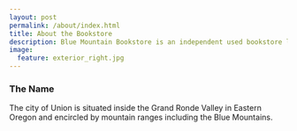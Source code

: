 ```yaml
---
layout: post
permalink: /about/index.html
title: About the Bookstore
description: Blue Mountain Bookstore is an independent used bookstore located at the corner of Main &amp; Center in downtown Union, Oregon.
image:
  feature: exterior_right.jpg
---
```


### The Name
The city of Union is situated inside the Grand Ronde Valley in Eastern Oregon and encircled by mountain ranges including the Blue Mountains.
